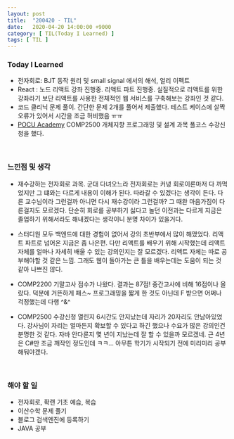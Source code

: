```yaml
---
layout: post
title:  "200420 - TIL"
date:   2020-04-20 14:00:00 +9000
category: [ TIL(Today I Learned) ]
tags: [ TIL ]
---
```


### Today I Learned
* 전자회로: BJT 동작 원리 및 small signal 에서의 해석, 얼리 이펙트
* React : 노드 리액트 강좌 진행중. 리액트 파트 진행중. 실질적으로 리액트를 위한 강좌라기 보단 리액트를 사용한 전체적인 웹 서비스를 구축해보는 강좌인 것 같다.
* 코드 클리닉 문제 풀이. 간단한 문제 2개를 풀어서 제출했다. 테스트 케이스에 살짝 오류가 있어서 시간을 조금 허비했음 ㅠㅠ
* [POCU Academy](https://pocu.academy/ko) COMP2500 개체지향 프로그래밍 및 설계 과목 풀코스 수강신청을 했다.

<br>

### 느낀점 및 생각
* 재수강하는 전자회로 과목. 군대 다녀오느라 전자회로는 커녕 회로이론마저 다 까먹었지만 그 떄와는 다르게 내용이 이해가 된다. 따라갈 수 있겠다는 생각이 든다. 다른 교수님이라 그런걸까 아니면 다시 재수강이라 그런걸까? 그 때완 마음가짐이 다른걸지도 모르겠다. 단순히 회로를 공부하기 싫다고 놀던 이전과는 다르게 지금은 졸업하기 위해서라도 해내겠다는 생각이니 분명 차이가 있을거다.

* 스터디원 모두 백엔드에 대한 경험이 없어서 강의 초반부에서 많이 해맸었다. 리액트 파트로 넘어온 지금은 좀 나은편. 다만 리액트를 배우기 위해 시작했는데 리액트 자체를 얼마나 자세히 배울 수 있는 강의인지는 잘 모르겠다. 리액트 자체는 따로 공부해야할 것 같은 느낌. 그래도 웹이 돌아가는 큰 틀을 배우는데는 도움이 되는 것 같아 나쁘진 않다.

* COMP2200 기말고사 점수가 나왔다. 결과는 87점! 중간고사에 비해 16점이나 올랐다. 덕분에 거뜬하게 패스~ 프로그래밍을 짧게 한 것도 아닌데 F 받으면 어쩌나 걱정했는데 다행 ^&^

* COMP2500 수강신청 열린지 6시간도 안지났는데 자리가 20자리도 안남아있었다. 강사님이 자리는 얼마든지 확보할 수 있다고 하긴 했으나 수요가 많은 강의인건 분명한 것 같다. 자바 안다룬지 몇 년이 지났는데 잘 할 수 있을까 모르겠네. 근 4년은 C#만 조금 깨작인 정도인데 ㅋㅋ... 아무튼 학기가 시작되기 전에 미리미리 공부해둬야겠다.

<br>

### 해야 할 일
* 전자회로, 확랜 기초 예습, 복습
* 이산수학 문제 풀기
* 블로그 검색엔진에 등록하기
* JAVA 공부